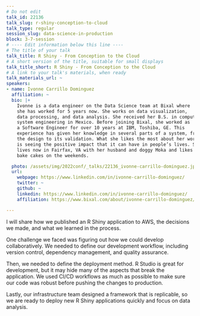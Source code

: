 ```yaml
---
# Do not edit
talk_id: 22136
talk_slug: r-shiny-conception-to-cloud
talk_type: regular
session_slug: data-science-in-production
block: 3-7-session
# ---- Edit information below this line ----
# The title of your talk
talk_title: R Shiny - From Conception to the Cloud
# A short version of the title, suitable for small displays
talk_title_short: R Shiny - From Conception to the Cloud
# A link to your talk's materials, when ready
talk_materials_url: ~
speakers:
- name: Ivonne Carrillo Dominguez
  affiliation: ~
  bio: |+
    Ivonne is a data engineer on the Data Science team at Bixal where
    she has worked for 5 years now. She works on data visualization,
    data processing, and data analysis. She received her B.S. in computer
    system engineering in Mexico. Before joining Bixal, she worked as
    a Software Engineer for over 10 years at IBM, Toshiba, GE. This
    experience has given her knowledge in several parts of a system, from
    the design to its validation. What she likes the most about her work
    is seeing the positive impact that it can have in people’s lives. She
    lives now in Fairfax, VA with her husband and doggy Moka and likes to
    bake cakes on the weekends.

  photo: /assets/img/2022conf/_talks/22136_ivonne-carrillo-dominguez.jpeg
  url:
    webpage: https://www.linkedin.com/in/ivonne-carrillo-dominguez/
    twitter: ~
    github: ~
    linkedin: https://www.linkedin.com/in/ivonne-carrillo-dominguez/
    affiliation: https://www.bixal.com/about/ivonne-carrillo-dominguez/

---
```


<!-- ABSTRACT ----
Please write abstract below. You may use simple markdown (links, code style, bold, italics)
-->

I will share how we published an R Shiny application to AWS, the decisions we
made, and what we learned in the process.

One challenge we faced was figuring out how we could develop collaboratively. We
needed to define our development workflow, including version control, dependency
management, and quality assurance.

Then, we needed to define the deployment method. R Studio is great for
development, but it may hide many of the aspects that break the application. We
used CI/CD workflows as much as possible to make sure our code was robust before
pushing the changes to production.

Lastly, our infrastructure team designed a framework that is replicable, so we
are ready to deploy new R Shiny applications quickly and focus on data analysis.

